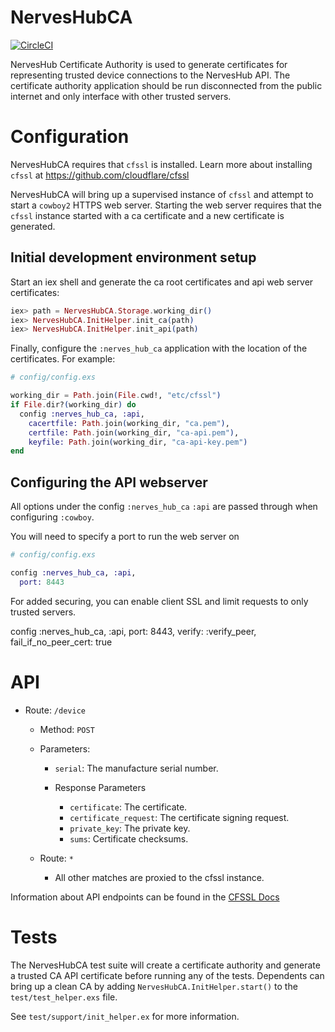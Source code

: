 # NervesHubCA

[![CircleCI](https://circleci.com/gh/nerves-hub/nerves_hub_ca.svg?style=svg)](https://circleci.com/gh/nerves-hub/nerves_hub_ca)

NervesHub Certificate Authority is used to generate certificates for representing
trusted device connections to the NervesHub API. The certificate authority
application should be run disconnected from the public internet and only
interface with other trusted servers.

# Configuration

NervesHubCA requires that `cfssl` is installed.
Learn more about installing `cfssl` at https://github.com/cloudflare/cfssl

NervesHubCA will bring up a supervised instance of `cfssl` and attempt to start
a `cowboy2` HTTPS web server. Starting the web server requires that the `cfssl`
instance started with a ca certificate and a new certificate is generated.

## Initial development environment setup

Start an iex shell and generate the ca root certificates and 
api web server certificates:

```elixir
iex> path = NervesHubCA.Storage.working_dir()
iex> NervesHubCA.InitHelper.init_ca(path)
iex> NervesHubCA.InitHelper.init_api(path)
```

Finally, configure the `:nerves_hub_ca` application with the location of the
certificates. For example: 

```elixir
# config/config.exs

working_dir = Path.join(File.cwd!, "etc/cfssl")
if File.dir?(working_dir) do
  config :nerves_hub_ca, :api, 
    cacertfile: Path.join(working_dir, "ca.pem"),
    certfile: Path.join(working_dir, "ca-api.pem"),
    keyfile: Path.join(working_dir, "ca-api-key.pem")
end
```

## Configuring the API webserver

All options under the config `:nerves_hub_ca` `:api` are passed through when
configuring `:cowboy`.

You will need to specify a port to run the web server on

```elixir
# config/config.exs

config :nerves_hub_ca, :api, 
  port: 8443
```

For added securing, you can enable client SSL and limit requests to only trusted
servers.

config :nerves_hub_ca, :api,
  port: 8443,
  verify: :verify_peer,
  fail_if_no_peer_cert: true

# API

* Route: `/device`
  * Method: `POST`
  * Parameters:
    * `serial`: The manufacture serial number.

    * Response Parameters
      * `certificate`: The certificate.
      * `certificate_request`: The certificate signing request.
      * `private_key`: The private key.
      * `sums`: Certificate checksums.

  * Route: `*`
    * All other matches are proxied to the cfssl instance.

Information about API endpoints can be found in the [CFSSL Docs](https://github.com/cloudflare/cfssl/tree/master/doc/api)

# Tests

The NervesHubCA test suite will create a certificate authority and generate a
trusted CA API certificate before running any of the tests. Dependents can bring
up a clean CA by adding `NervesHubCA.InitHelper.start()` to the `test/test_helper.exs`
file. 

See `test/support/init_helper.ex` for more information.

